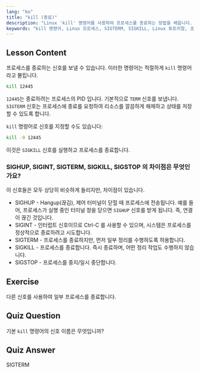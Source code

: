 ```yaml
---
lang: "ko"
title: "kill (종료)"
description: "Linux 'kill' 명령어를 사용하여 프로세스를 종료하는 방법을 배웁니다. 프로세스 관리를 위한 SIGTERM, SIGKILL 및 기타 신호를 이해합니다. 지금 학습을 시작하세요!"
keywords: "kill 명령어, Linux 프로세스, SIGTERM, SIGKILL, Linux 튜토리얼, 초보자, 프로세스 관리, Linux 가이드"
---
```


## Lesson Content

프로세스를 종료하는 신호를 보낼 수 있습니다. 이러한 명령어는 적절하게 `kill` 명령어라고 불립니다.

```bash
kill 12445
```

`12445`는 종료하려는 프로세스의 PID 입니다. 기본적으로 `TERM` 신호를 보냅니다. `SIGTERM` 신호는 프로세스에 종료를 요청하여 리소스를 깔끔하게 해제하고 상태를 저장할 수 있도록 합니다.

`kill` 명령어로 신호를 지정할 수도 있습니다:

```bash
kill -9 12445
```

이것은 `SIGKILL` 신호를 실행하고 프로세스를 종료합니다.

### SIGHUP, SIGINT, SIGTERM, SIGKILL, SIGSTOP 의 차이점은 무엇인가요?

이 신호들은 모두 상당히 비슷하게 들리지만, 차이점이 있습니다.

- SIGHUP - Hangup(끊김), 제어 터미널이 닫힐 때 프로세스에 전송됩니다. 예를 들어, 프로세스가 실행 중인 터미널 창을 닫으면 `SIGHUP` 신호를 받게 됩니다. 즉, 연결이 끊긴 것입니다.
- SIGINT - 인터럽트 신호이므로 Ctrl-C 를 사용할 수 있으며, 시스템은 프로세스를 정상적으로 종료하려고 시도합니다.
- SIGTERM - 프로세스를 종료하지만, 먼저 일부 정리를 수행하도록 허용합니다.
- SIGKILL - 프로세스를 종료합니다. 즉시 종료하며, 어떤 정리 작업도 수행하지 않습니다.
- SIGSTOP - 프로세스를 중지/일시 중단합니다.

## Exercise

다른 신호를 사용하여 일부 프로세스를 종료합니다.

## Quiz Question

기본 `kill` 명령어의 신호 이름은 무엇입니까?

## Quiz Answer

SIGTERM
